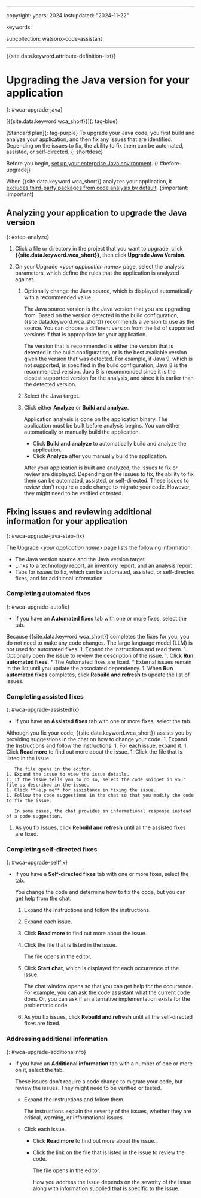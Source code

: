 
---

copyright:
   years: 2024
lastupdated: "2024-11-22"

keywords:

subcollection: watsonx-code-assistant

---

{{site.data.keyword.attribute-definition-list}}

# Upgrading the Java version for your application
{: #wca-upgrade-java}



[{{site.data.keyword.wca_short}}]{: tag-blue}

[Standard plan]{: tag-purple} To upgrade your Java code, you first build and analyze your application, and then fix any issues that are identified. Depending on the issues to fix, the ability to fix them can be automated, assisted, or self-directed. 
{: shortdesc}

Before you begin, [set up your enterprise Java environment](/docs/watsonx-code-assistant?topic=watsonx-code-assistant-cloud-setup-wca-java-env).
{: #before-upgradej}

When {{site.data.keyword.wca_short}} analyzes your application, it [excludes third-party packages from code analysis by default](/docs/watsonx-code-assistant?topic=watsonx-code-assistant-wca-package-reference).
{:important: .important}

## Analyzing your application to upgrade the Java version 
 {: #step-analyze}
 
1. Click a file or directory in the project that you want to upgrade, click **{{site.data.keyword.wca_short}}**, then click **Upgrade Java Version**. 
1. On your Upgrade <*your application name*> page, select the analysis parameters, which define the rules that the application is analyzed against.

   1. Optionally change the Java source, which is displayed automatically with a recommended value.
      
      The Java source version is the Java version that you are upgrading from. Based on the version detected in the build configuration, {{site.data.keyword.wca_short}} recommends a version to use as the source. You can choose a different version from the list of supported versions if that is appropriate for your application.

      The version that is recommended is either the version that is detected in the build configuration, or is the best available version given the version that was detected. For example, if Java 9, which is not supported, is specified in the build configuration, Java 8 is the recommended version. Java 8 is recommended since it is the closest supported version for the analysis, and since it is earlier than the detected version.

   1. Select the Java target.
   1. Click either **Analyze** or **Build and analyze**.

      Application analysis is done on the application binary. The application must be built before analysis begins. You can either automatically or manually build the application. 
      * Click **Build and analyze** to automatically build and analyze the application.
      * Click **Analyze** after you manually build the application.

      After your application is built and analyzed, the issues to fix or review are displayed. Depending on the issues to fix, the ability to fix them can be automated, assisted, or self-directed. These issues to review don't require a code change to migrate your code. However, they might need to be verified or tested.

## Fixing issues and reviewing additional information for your application
{: #wca-upgrade-java-step-fix}

The Upgrade <*your application name*> page lists the following information:
* The Java version source and the Java version target
* Links to a technology report, an inventory report, and an analysis report
* Tabs for issues to fix, which can be automated, assisted, or self-directed fixes, and for additional information
  
### Completing automated fixes
{: #wca-upgrade-autofix}

*  If you have an **Automated fixes** tab with one or more fixes, select the tab.

  Because {{site.data.keyword.wca_short}} completes the fixes for you, you do not need to make any code changes. The large language model (LLM) is not used for automated fixes.
    1. Expand the Instructions and read them.
    1. Optionally open the issue to review the description of the issue.
    1. Click **Run automated fixes**.
       * The Automated fixes are fixed.
       * External issues remain in the list until you update the associated dependency. 
    1. When **Run automated fixes** completes, click **Rebuild and refresh** to update the list of issues.

### Completing assisted fixes
{: #wca-upgrade-assistedfix}

*  If you have an **Assisted fixes** tab with one or more fixes, select the tab.

  Although you fix your code, {{site.data.keyword.wca_short}} assists you by providing suggestions in the chat on how to change your code.
    1. Expand the Instructions and follow the instructions.
    1. For each issue, expand it.
    1. Click **Read more** to find out more about the issue.
    1. Click the file that is listed in the issue.

       The file opens in the editor.
    1. Expand the issue to view the issue details.
    1. If the issue tells you to do so, select the code snippet in your file as described in the issue.
    1. Click **Help me** for assistance in fixing the issue.
    1. Follow the code suggestions in the chat so that you modify the code to fix the issue.
    
       In some cases, the chat provides an informational response instead of a code suggestion.
      
   1. As you fix issues, click **Rebuild and refresh** until all the assisted fixes are fixed.

### Completing self-directed fixes
{: #wca-upgrade-selffix}

*  If you have a **Self-directed fixes** tab with one or more fixes, select the tab.

   You change the code and determine how to fix the code, but you can get help from the chat.
   1. Expand the Instructions and follow the instructions.
   1. Expand each issue. 
   1. Click **Read more** to find out more about the issue.
   1. Click the file that is listed in the issue.

      The file opens in the editor.
   1. Click **Start chat**, which is displayed for each occurrence of the issue.

      The chat window opens so that you can get help for the occurrence. For example, you can ask the code assistant what the current code does. Or, you can ask if an alternative implementation exists for the problematic code.
   1. As you fix issues, click **Rebuild and refresh** until all the self-directed fixes are fixed.
 
### Addressing additional information
{: #wca-upgrade-additionalinfo}

*  If you have an **Additional information** tab with a number of one or more on it, select the tab.

   These issues don't require a code change to migrate your code, but review the issues. They might need to be verified or tested.
   * Expand the instructions and follow them.

     The instructions explain the severity of the issues, whether they are critical, warning, or informational issues.
   * Click each issue.
     * Click **Read more** to find out more about the issue.
     * Click the link on the file that is listed in the issue to review the code.

       The file opens in the editor.

       How you address the issue depends on the severity of the issue along with information supplied that is specific to the issue.
